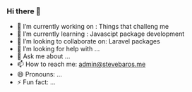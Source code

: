 ### Hi there 👋

<!--
**stevebaros/stevebaros** is a ✨ _special_ ✨ repository because its `README.md` (this file) appears on your GitHub profile.

Here are some ideas to get you started: -->

- 🔭 I’m currently working on : Things that challeng me
- 🌱 I’m currently learning : Javascipt package development
- 👯 I’m looking to collaborate on: Laravel packages
- 🤔 I’m looking for help with ...
- 💬 Ask me about ...
- 📫 How to reach me: admin@stevebaros.me
- 😄 Pronouns: ...
- ⚡ Fun fact: ...

